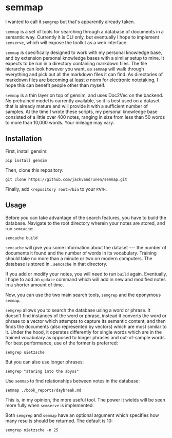 # semmap

I wanted to call it `semgrep` but that's apparently already taken.

`semmap` is a set of tools for searching through a database of documents in a
semantic way. Currently it is CLI only, but eventually I hope to implement
`semserve`, which will expose the toolkit as a web interface.

`semmap` is specifically designed to work with my personal knowledge base, and
by extension personal knowledge bases with a similar setup to mine. It expects
to be run in a directory containing markdown files. The file hierarchy can look
however you want, as `semmap` will walk through everything and pick out all the
markdown files it can find. As directories of markdown files are becoming at
least *a* norm for electronic notetaking, I hope this can benefit people other
than myself.

`semmap` is a thin layer on top of gensim, and uses Doc2Vec on the backend. No
pretrained model is currently available, so it is best used on a dataset that
is already mature and will provide it with a sufficient number of samples. At
the time I wrote these scripts, my personal knowledge base consisted of a
little over 400 notes, ranging in size from less than 50 words to more than
10,000 words. Your mileage may vary.

## Installation

First, install gensim:

```
pip install gensim
```

Then, clone this repository:

```
git clone https://github.com/jackvandrunen/semmap.git
```

Finally, add `<repository root>/bin` to your `PATH`.

## Usage

Before you can take advantage of the search features, you have to build the
database. Navigate to the root directory wherein your notes are stored, and
run `semcache`:

```
semcache build
```

`semcache` will give you some information about the dataset --- the number of
documents it found and the number of words in its vocabulary. Training should
take no more than a minute or two on modern computers. The database is stored
in `.semcache` in that directory.

If you add or modify your notes, you will need to run `build` again.
Eventually, I hope to add an `update` command which will add in new and
modified notes in a shorter amount of time.

Now, you can use the two main search tools, `semgrep` and the eponymous
`semmap`.

`semgrep` allows you to search the database using a word or phrase. It doesn't
find instances of the word or phrase, instead it converts the word or phrase to
a vector which attempts to capture its semantic content, and then finds the
documents (also represented by vectors) which are most similar to it. Under the
hood, it operates differently for single words which are in the trained
vocabulary as opposed to longer phrases and out-of-sample words. For best
performance, use of the former is preferred:

```
semgrep nietzsche
```

But you can also use longer phrases:

```
semgrep "staring into the abyss"
```

Use `semmap` to find relationships between notes in the database:

```
semmap ./book_reports/daybreak.md
```

This is, in my opinion, the more useful tool. The power it wields will be seen
more fully when `semserve` is implemented.

Both `semgrep` and `semmap` have an optional argument which specifies how many
results should be returned. The default is 10:

```
semgrep nietzsche -n 25
```
